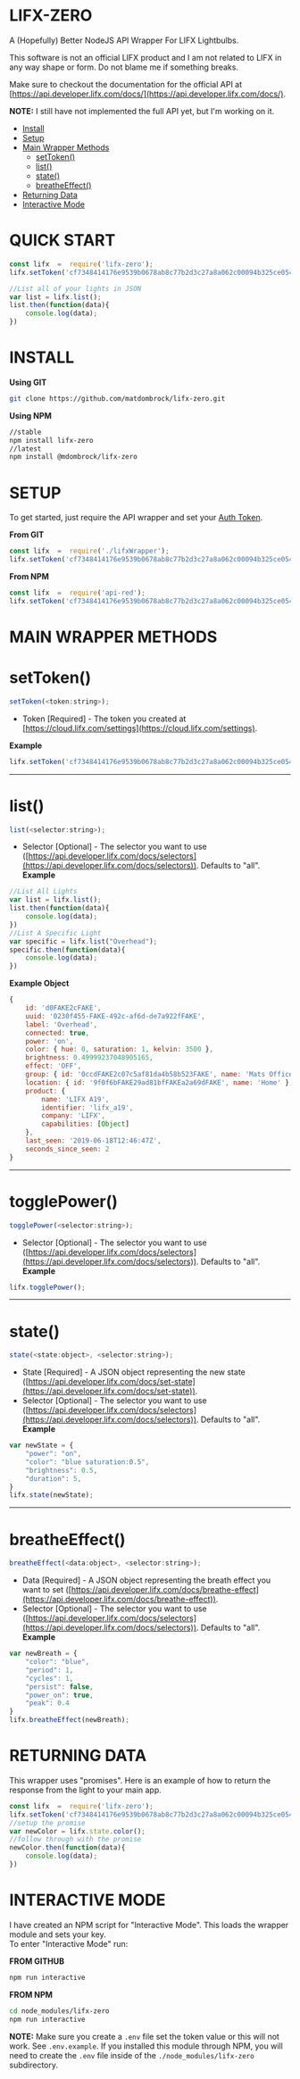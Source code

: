 # LIFX-ZERO
A (Hopefully) Better NodeJS API Wrapper For LIFX Lightbulbs.

This software is not an official LIFX product and I am not related to LIFX in any way shape or form. Do not blame me if something breaks. 

Make sure to checkout the documentation for the official API at [https://api.developer.lifx.com/docs/](https://api.developer.lifx.com/docs/). 

**NOTE:** I still have not implemented the full API yet, but I'm working on it.

* [Install](#install)
* [Setup](#setup)
* [Main Wrapper Methods](#main-wrapper-methods)
	* [setToken()](#settoken)
	* [list()](#list)
	* [state()](#state)
	* [breatheEffect()](#breatheeffect)
* [Returning Data](#returning-data)
* [Interactive Mode](#interactive-mode)

# QUICK START
```js
const lifx  =  require('lifx-zero');
lifx.setToken('cf7348414176e9539b0678ab8c77b2d3c27a8a062c00094b325ce054dIAMFAKE');

//List all of your lights in JSON
var list = lifx.list();
list.then(function(data){
	console.log(data);
})
```
 
# INSTALL
**Using GIT**
```bash
git clone https://github.com/matdombrock/lifx-zero.git
```
**Using NPM**
```bash
//stable
npm install lifx-zero
//latest
npm install @mdombrock/lifx-zero
```

# SETUP
To get started, just require the API wrapper and set your [Auth Token](https://cloud.lifx.com/settings).

**From GIT**
```js
const lifx  =  require('./lifxWrapper');
lifx.setToken('cf7348414176e9539b0678ab8c77b2d3c27a8a062c00094b325ce054dIAMFAKE');
```
**From NPM**
```js
const lifx  =  require('api-red');
lifx.setToken('cf7348414176e9539b0678ab8c77b2d3c27a8a062c00094b325ce054dIAMFAKE');
```

# MAIN WRAPPER METHODS
# setToken()
```js
setToken(<token:string>);
```
* Token [Required] - The token you created at [https://cloud.lifx.com/settings](https://cloud.lifx.com/settings).

**Example**

```js
lifx.setToken('cf7348414176e9539b0678ab8c77b2d3c27a8a062c00094b325ce054dIAMFAKE');
```

-------
# list()
```js
list(<selector:string>);
```
* Selector [Optional] - The selector you want to use ([https://api.developer.lifx.com/docs/selectors](https://api.developer.lifx.com/docs/selectors)). Defaults to "all".
**Example**

```js
//List All Lights
var list = lifx.list();
list.then(function(data){
	console.log(data);
})
//List A Specific Light
var specific = lifx.list("Overhead");
specific.then(function(data){
	console.log(data);
})
```
**Example Object**

```js
{
	id: 'd0FAKE2cFAKE',
	uuid: '0230f455-FAKE-492c-af6d-de7a922fFAKE',
	label: 'Overhead',
	connected: true,
	power: 'on',
	color: { hue: 0, saturation: 1, kelvin: 3500 },
	brightness: 0.49999237048905165,
	effect: 'OFF',
	group: { id: '0ccdFAKE2c07c5af81da4b58b523FAKE', name: 'Mats Office' },
	location: { id: '9f0f6bFAKE29ad81bfFAKEa2a69dFAKE', name: 'Home' },
	product: {
		name: 'LIFX A19',
		identifier: 'lifx_a19',
		company: 'LIFX',
		capabilities: [Object]
	},
	last_seen: '2019-06-18T12:46:47Z',
	seconds_since_seen: 2
}
```

-------
# togglePower()
```js
togglePower(<selector:string>);
```
* Selector [Optional] - The selector you want to use ([https://api.developer.lifx.com/docs/selectors](https://api.developer.lifx.com/docs/selectors)). Defaults to "all".
**Example**

```js
lifx.togglePower();
```

-------
# state()
```js
state(<state:object>, <selector:string>);
```
* State [Required] - A JSON object representing the new state ([https://api.developer.lifx.com/docs/set-state](https://api.developer.lifx.com/docs/set-state)).
* Selector [Optional] - The selector you want to use ([https://api.developer.lifx.com/docs/selectors](https://api.developer.lifx.com/docs/selectors)). Defaults to "all".
**Example**

```js
var newState = {
	"power": "on",
	"color": "blue saturation:0.5",
	"brightness": 0.5,
	"duration": 5,
}
lifx.state(newState);
```

-------
# breatheEffect()
```js
breatheEffect(<data:object>, <selector:string>);
```
* Data [Required] - A JSON object representing the breath effect you want to set ([https://api.developer.lifx.com/docs/breathe-effect](https://api.developer.lifx.com/docs/breathe-effect)).
* Selector [Optional] - The selector you want to use ([https://api.developer.lifx.com/docs/selectors](https://api.developer.lifx.com/docs/selectors)). Defaults to "all".
**Example**
```js
var newBreath = {
	"color": "blue",
	"period": 1,
	"cycles": 1,
	"persist": false,
	"power_on": true,
	"peak": 0.4
}
lifx.breatheEffect(newBreath);
```

# RETURNING DATA
This wrapper uses "promises". Here is an example of how to return the response from the light to your main app.
```js
const lifx  =  require('lifx-zero');
lifx.setToken('cf7348414176e9539b0678ab8c77b2d3c27a8a062c00094b325ce054dIAMFAKE');
//setup the promise
var newColor = lifx.state.color();
//follow through with the promise
newColor.then(function(data){
	console.log(data);
})
```

# INTERACTIVE MODE
I have created an NPM script for "Interactive Mode". This loads the wrapper module and sets your key.  
To enter "Interactive Mode" run:

**FROM GITHUB**
```bash
npm run interactive
```
**FROM NPM**
```bash
cd node_modules/lifx-zero
npm run interactive
```
**NOTE:** Make sure you create a ```.env``` file set the token value or this will not work. See ```.env.example```. If you installed this module through NPM, you will need to create the ```.env``` file inside of the ```./node_modules/lifx-zero``` subdirectory.
